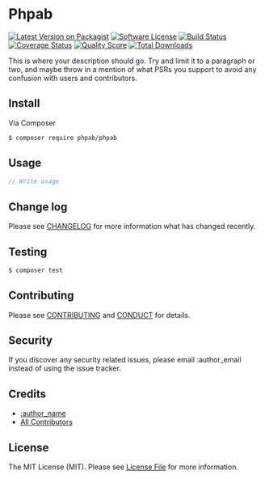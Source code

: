 # Phpab

[![Latest Version on Packagist][ico-version]][link-packagist]
[![Software License][ico-license]](LICENSE.md)
[![Build Status][ico-travis]][link-travis]
[![Coverage Status][ico-scrutinizer]][link-scrutinizer]
[![Quality Score][ico-code-quality]][link-code-quality]
[![Total Downloads][ico-downloads]][link-downloads]

This is where your description should go. Try and limit it to a paragraph or two, and maybe throw in a mention of what
PSRs you support to avoid any confusion with users and contributors.

## Install

Via Composer

``` bash
$ composer require phpab/phpab
```

## Usage

``` php
// Write usage
```

## Change log

Please see [CHANGELOG](CHANGELOG.md) for more information what has changed recently.

## Testing

``` bash
$ composer test
```

## Contributing

Please see [CONTRIBUTING](CONTRIBUTING.md) and [CONDUCT](CONDUCT.md) for details.

## Security

If you discover any security related issues, please email :author_email instead of using the issue tracker.

## Credits

- [:author_name][link-author]
- [All Contributors][link-contributors]

## License

The MIT License (MIT). Please see [License File](LICENSE.md) for more information.

[ico-version]: https://img.shields.io/packagist/v/phpab/phpab.svg?style=flat-square
[ico-license]: https://img.shields.io/badge/license-MIT-brightgreen.svg?style=flat-square
[ico-travis]: https://img.shields.io/travis/phpab/phpab/master.svg?style=flat-square
[ico-scrutinizer]: https://img.shields.io/scrutinizer/coverage/g/phpab/phpab.svg?style=flat-square
[ico-code-quality]: https://img.shields.io/scrutinizer/g/phpab/phpab.svg?style=flat-square
[ico-downloads]: https://img.shields.io/packagist/dt/phpab/phpab.svg?style=flat-square

[link-packagist]: https://packagist.org/packages/phpab/phpab
[link-travis]: https://travis-ci.org/phpab/phpab
[link-scrutinizer]: https://scrutinizer-ci.com/g/phpab/phpab/code-structure
[link-code-quality]: https://scrutinizer-ci.com/g/phpab/phpab
[link-downloads]: https://packagist.org/packages/phpab/phpab
[link-author]: https://github.com/:author_username
[link-contributors]: ../../contributors
